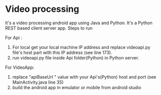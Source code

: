 # Video processing
It's a video processing android app using Java and Python. It's a Python REST based client server app. Steps to run

For Api :
1. For local get your local machine IP address and replace videoapi.py file's host part with this IP address (see line 173).
2. run videoapi.py file inside Api folder(Python) in Python server. 

For VideoApp:
1. replace "apiBaseUrl " value with your Api's(Python) host and port (see MainActivity.java line 35)
2. build the android app in emulator or mobile from android studio
